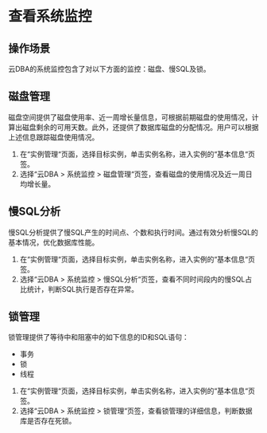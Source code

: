 # 查看系统监控<a name="TOPIC_0142028371"></a>

## 操作场景<a name="section155076014202"></a>

云DBA的系统监控包含了对以下方面的监控：磁盘、慢SQL及锁。

## 磁盘管理<a name="section117483276589"></a>

磁盘空间提供了磁盘使用率、近一周增长量信息，可根据前期磁盘的使用情况，计算出磁盘剩余的可用天数。此外，还提供了数据库磁盘的分配情况。用户可以根据上述信息跟踪磁盘使用情况。

1.  在“实例管理“页面，选择目标实例，单击实例名称，进入实例的“基本信息“页签。
2.  选择“云DBA  \>  系统监控  \>  磁盘管理“页签，查看磁盘的使用情况及近一周日均增长量。

## 慢SQL分析<a name="section3255735145810"></a>

慢SQL分析提供了慢SQL产生的时间点、个数和执行时间。通过有效分析慢SQL的基本情况，优化数据库性能。

1.  在“实例管理“页面，选择目标实例，单击实例名称，进入实例的“基本信息“页签。
2.  选择“云DBA  \>  系统监控  \>  慢SQL分析“页签，查看不同时间段内的慢SQL占比统计，判断SQL执行是否存在异常。

## 锁管理<a name="section18225154910585"></a>

锁管理提供了等待中和阻塞中的如下信息的ID和SQL语句：

-   事务
-   锁
-   线程

1.  在“实例管理“页面，选择目标实例，单击实例名称，进入实例的“基本信息“页签。
2.  选择“云DBA  \>  系统监控  \>  锁管理“页签，查看锁管理的详细信息，判断数据库是否存在死锁。

